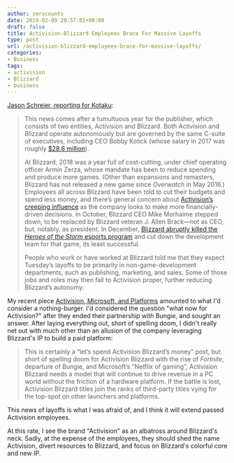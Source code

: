 ```yaml
---
author: zerocounts
date: 2019-02-09 20:57:01+00:00
draft: false
title: Activision-Blizzard Employees Brace For Massive Layoffs
type: post
url: /activision-blizzard-employees-brace-for-massive-layoffs/
categories:
- Business
tags:
- activision
- Blizzard
- business
---
```


[Jason Schreier, reporting for Kotaku](https://kotaku.com/activision-blizzard-employees-brace-for-massive-layoffs-1832488999):

> This news comes after a tumultuous year for the publisher, which consists of two entities, Activision and Blizzard. Both Activision and Blizzard operate autonomously but are governed by the same C-suite of executives, including CEO Bobby Kotick (whose salary in 2017 was roughly [$28.6 million](https://kotaku.com/activisions-ceo-made-28-6-million-last-year-300-times-1825715966)).
>
> At Blizzard, 2018 was a year full of cost-cutting, under chief operating officer Armin Zerza, whose mandate has been to reduce spending and produce more games. (Other than expansions and remasters, Blizzard has not released a new game since _Overwatch_ in May 2016.) Employees all across Blizzard have been told to cut their budgets and spend less money, and there’s general concern about [Activision’s creeping influence](https://kotaku.com/with-activisions-influence-growing-blizzard-is-cutting-1831263741) as the company looks to make more financially-driven decisions. In October, Blizzard CEO Mike Morhaime stepped down, to be replaced by Blizzard veteran J. Allen Brack—not as CEO, but, notably, as president. In December, [Blizzard abruptly killed the _Heroes of the Storm_ esports program](https://kotaku.com/blizzard-abruptly-kills-heroes-of-the-storm-esports-le-1831103023) and cut down the development team for that game, its least successful.
>
> People who work or have worked at Blizzard told me that they expect Tuesday’s layoffs to be primarily in non-game-development departments, such as publishing, marketing, and sales. Some of those jobs and roles may then fall to Activision proper, further reducing Blizzard’s autonomy.

My recent piece [Activision, Microsoft, and Platforms](https://www.zerocounts.net/activision-microsoft-and-platforms/﻿) amounted to what I'd consider a nothing-burger. I'd considered the question "what now for Activision?" after they ended their partnership with Bungie, and sought an answer. After laying everything out, short of spelling doom, I didn't really net out with much other than an allusion of the company leveraging Blizzard's IP to build a paid platform:

> This is certainly a “let’s spend Activision Blizzard’s money” post, but short of spelling doom for Activision Blizzard with the rise of _Fortnite_, departure of Bungie, and Microsoft’s “Netflix of gaming”, Activision Blizzard needs a model that will continue to drive revenue in a PC world without the friction of a hardware platform. If the battle is lost, Activision Blizzard titles join the ranks of third-party titles vying for the top-spot on other launchers and platforms.

This news of layoffs is what I was afraid of, and I think it will extend passed Activision employees.

At this rate, I see the brand "Activision" as an albatross around Blizzard's neck. Sadly, at the expense of the employees, they should shed the name Activision, divert resources to Blizzard, and focus on Blizzard's colorful core and new IP.